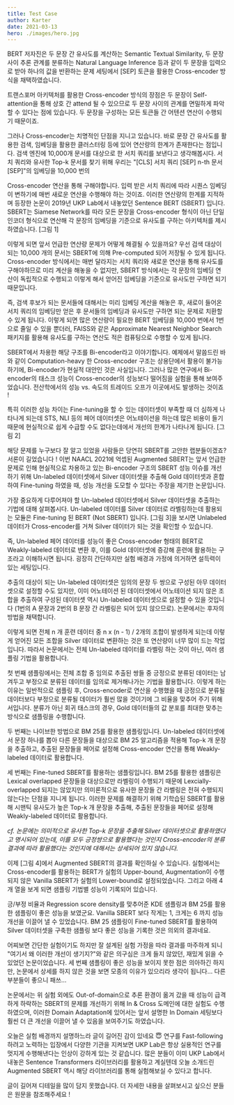 ```yaml
---
title: Test Case
author: Karter
date: 2021-03-13
hero: ./images/hero.jpg
---
```


BERT 저자진은 두 문장 간 유사도를 계산하는 Semantic Textual Similarity, 두 문장 사이 추론 관계를 분류하는 Natural Language Inference 등과 같이 두 문장을 입력으로 받아 하나의 값을 반환하는 문제 세팅에서 [SEP] 토큰을 활용한 Cross-encoder 방식을 채택하였습니다.

트랜스포머 아키텍처를 활용한 Cross-encoder 방식의 장점은 두 문장이 Self-attention을 통해 상호 간 attend 될 수 있으므로 두 문장 사이의 관계를 면밀하게 파악할 수 있다는 점에 있습니다. 두 문장을 구성하는 모든 토큰들 간 어텐션 연산이 수행되기 때문이죠.

그러나 Cross-encoder는 치명적인 단점을 지니고 있습니다. 바로 문장 간 유사도를 활용한 검색, 임베딩을 활용한 클러스터링 등에 있어 연산량의 한계가 존재한다는 점입니다. 검색 엔진에 10,000개 문서를 대상으로 한 서치 쿼리를 보낸다고 생각해봅시다. 서치 쿼리와 유사한 Top-k 문서를 찾기 위해 우리는 "[CLS] 서치 쿼리 [SEP] n-th 문서 [SEP]"의 임베딩을 10,000 번의 

Cross-encoder 연산을 통해 구해야합니다. 입력 받은 서치 쿼리에 따라 시퀀스 임베딩이 변하기에 매번 새로운 연산을 수행해야 하는 것이죠. 
이러한 연산량의 한계를 지적하며 등장한 논문이 2019년 UKP Lab에서 내놓았던 Sentence BERT (SBERT) 입니다. SBERT는 Siamese Network를 따라 모든 문장을 Cross-encoder 형식이 아닌 단일 인코더 형식으로 연산해 각 문장의 임베딩을 기준으로 유사도를 구하는 아키텍처를 제시하였습니다. [그림 1]

이렇게 되면 앞서 언급한 연산량 문제가 어떻게 해결될 수 있을까요? 우선 검색 대상이 되는 10,000 개의 문서는 SBERT에 의해 Pre-computed 되어 저장될 수 있게 됩니다. Cross-encoder 방식에서는 매번 달라지는 서치 쿼리와 새로운 연산을 통해 유사도를 구해야하므로 미리 계산을 해놓을 수 없지만, SBERT 방식에서는 각 문장의 임베딩 연산이 독립적으로 수행되고 이렇게 해서 얻어진 임베딩을 기준으로 유사도만 구하면 되기 때문입니다.

즉, 검색 후보가 되는 문서들에 대해서는 미리 임베딩 계산을 해놓은 후, 새로이 들어온 서치 쿼리의 임베딩만 얻은 후 문서들의 임베딩과 유사도만 구하면 되는 문제로 치환할 수 있게 됩니다. 이렇게 되면 많은 연산량이 필요한 BERT 임베딩을 10,000 번에서 1번으로 줄일 수 있을 뿐더러, FAISS와 같은 Approximate Nearest Neighbor Search 패키지를 활용해 유사도를 구하는 연산도 적은 컴퓨팅으로 수행할 수 있게 됩니다.

SBERT에서 차용한 해당 구조를 Bi-encoder라고 이야기합니다. 예제에서 말씀드린 바와 같이 Computation-heavy 한 Cross-encoder 구조는 상용단에서 활용이 불가능하기에, Bi-encoder가 현실적 대안인 것은 사실입니다. 그러나 많은 연구에서 Bi-encoder의 태스크 성능이 Cross-encoder의 성능보다 떨어짐을 실험을 통해 보여주었습니다. 전산학에서의 성능 vs. 속도의 트레이드 오프가 이곳에서도 발생하는 것이죠 !

특히 이러한 성능 차이는 Fine-tuning을 할 수 있는 데이터셋이 부족할 때 더 심하게 나타나게 되는데 STS, NLI 등의 페어 데이터셋은 어노테이션을 하는데 많은 비용이 들기 때문에 현실적으로 쉽게 수급할 수도 없다는데에서 개선의 한계가 나타나게 됩니다. [그림 2]

해당 문제를 누구보다 잘 알고 있었을 사람들은 당연히 SBERT를 고안한 랩분들이겠죠? 서론이 길었습니다 ! 이번 NAACL 2021에 억셉된 Augmented SBERT는 앞서 언급한 문제로 인해 현실적으로 차용하고 있는 Bi-encoder 구조의 SBERT 성능 이슈를 개선하기 위해 Un-labeled 데이터셋에서 Silver 데이터셋을 추출해 Gold 데이터셋과 혼합하여 Fine-tuning 하였을 때, 성능 개선을 도모할 수 있다는 주장을 제기한 논문입니다.

가장 중요하게 다루어져야 할 Un-labeled 데이터셋에서 Silver 데이터셋을 추출하는 기법에 대해 살펴봅시다. Un-labeled 데이터를 Silver 데이터로 라벨링하는데 활용되는 모듈은 Fine-tuning 된 BERT (Not SBERT) 입니다. [그림 3]을 보시면 Unlabeled 데이터가 Cross-encoder를 거쳐 Silver 데이터가 되는 것을 확인할 수 있습니다.

즉, Un-labeled 페어 데이터를 성능이 좋은 Cross-encoder 형태의 BERT로 Weakly-labeled 데이터로 변환 후, 이를 Gold 데이터셋에 증강해 훈련에 활용하는 구조라고 이해하시면 됩니다. 굉장히 간단하지만 실험 배경과 가정에 의거하면 설득력이 있는 세팅입니다.

추출의 대상이 되는 Un-labeled 데이터셋은 임의의 문장 두 쌍으로 구성된 아무 데이터셋으로 설정할 수도 있지만, 이미 어노테이션 된 데이터셋에서 어노테이션 되지 않은 조합을 추출하여 구성된 데이터셋 역시 Un-labeled 데이터셋으로 설정할 수 있을 것입니다 (1번의 A 문장과 2번의 B 문장 간 라벨링은 되어 있지 않으므로). 논문에서는 후자의 방법을 채택합니다.

이렇게 되면 전체 n 개 훈련 데이터 중 n x (n - 1) / 2개의 조합이 발생하게 되는데 이렇게 얻어진 모든 조합을 Silver 데이터로 변환하는 것은 또 연산량이 너무 많이 드는 작업입니다. 따라서 논문에서는 전체 Un-labeled 데이터를 라벨링 하는 것이 아닌, 여러 샘플링 기법을 활용합니다.

첫 번째 샘플링에서는 전체 조합 중 임의로 추출된 쌍들 중 긍정으로 분류된 데이터는 남겨두고 부정으로 분류된 데이터를 임의로 제거해나가는 기법을 활용합니다. 이렇게 하는 이유는 일반적으로 샘플링 후, Cross-encoder로 연산을 수행했을 때 긍정으로 분류될 데이터보다 부정으로 분류될 데이터가 훨씬 많을 것이기에 그 비율을 맞추어 주기 위해서입니다. 분류가 아닌 회귀 태스크의 경우, Gold 데이터들의 값 분포를 최대한 맞추는 방식으로 샘플링을 수행합니다.

두 번째는 나이브한 방법으로 BM 25를 활용한 샘플링입니다. Un-labeled 데이터셋에서 문장 하나를 뽑아 다른 문장들을 대상으로 BM 25 알고리즘을 적용해 Top-k 개 문장을 추출하고, 추출된 문장들을 페어로 설정해 Cross-encoder 연산을 통해 Weakly-labeled 데이터로 활용합니다.

세 번째는 Fine-tuned SBERT를 활용하는 샘플링입니다. BM 25를 활용한 샘플링은 Lexical overlapped 문장들을 대상으로만 라벨링이 수행되기 때문에 Lexcially-overlapped 되지는 않았지만 의미론적으로 유사한 문장들 간 라벨링은 전혀 수행되지 않는다는 단점을 지니게 됩니다. 이러한 문제를 해결하기 위해 기학습된 SBERT를 활용해 시맨틱 유사도가 높은 Top-k 개 문장을 추출해, 추출된 문장들을 페어로 설정해 Weakly-labeled 데이터로 활용합니다.

*cf. 논문에는 의미적으로 유사한 Top-k 문장을 추출해 Silver 데이터셋으로 활용하였다고 명시되어 있는데, 이를 모두 긍정쌍으로 활용했다는 것인지 Cross-encoder의 분류 결과에 따라 활용했다는 것인지에 대해서는 상세되어 있지 않습니다.*

이제 [그림 4]에서 Augmented SBERT의 결과를 확인하실 수 있습니다. 실험에서는 Cross-encoder를 활용하는 BERT가 실험의 Upper-bound, Augmentation이 수행되지 않은 Vanilla SBERT가 실험의 Lower-bound로 설정되었습니다. 그리고 아래 4개 열을 보게 되면 샘플링 기법별 성능이 기록되어 있습니다.

긍/부정 비율과 Regression score density를 맞추어준 KDE 샘플링과 BM 25를 활용한 샘플링이 좋은 성능을 보였군요. Vanilla SBERT 보다 작게는 1, 크게는 6 까지 성능 개선을 이끌어 낼 수 있었습니다. BM 25 샘플링이 Fine-tuned SBERT를 활용하여 Silver 데이터셋을 구축한 샘플링 보다 좋은 성능을 기록한 것은 의외의 결과네요.

어찌보면 간단한 실험이기도 하지만 잘 설계된 실험 가정을 따라 결과를 마주하게 되니 "여기서 왜 이러한 개선이 생기지?"와 같은 의구심은 크게 들지 않았던, 재밌게 읽을 수 있었던 논문이었습니다. 세 번째 샘플링이 좋은 성능을 보이지 못한 점은 의아하긴 하지만, 논문에서 상세를 하지 않은 것을 보면 모종의 이유가 있으리라 생각이 됩니다... 다른 부분들이 좋으니 패쓰...

논문에서는 위 실험 외에도 Out-of-domain으로 추론 환경이 옮겨 갔을 때 성능이 급격하게 하락하는 SBERT의 문제를 개선하기 위해 In & Cross 도메인에 대한 실험도 수행하였으며, 이러한 Domain Adaptation에 있어서는 앞서 설명한 In Domain 세팅보다 훨씬 더 큰 개선을 이끌어 낼 수 있음을 보여주기도 하였습니다.

오늘은 실험 배경까지 설명하느라 글이 길어진 감이 있네요 😇 연구를 Fast-following 하려고 노력하는 입장에서 다양한 기관을 지켜보면 UKP Lab은 항상 실용적인 연구를 멋지게 수행해낸다는 인상이 강하게 있는 것 같습니다. 많은 분들이 이미 UKP Lab에서 내놓은 Sentence Transformers 라이브러리를 활용하고 계실텐데 오늘 소개드린 Augmented SBERT 역시 해당 라이브러리를 통해 실험해보실 수 있다고 합니다.

글이 길어져 디테일을 많이 담지 못했습니다. 더 자세한 내용을 살펴보시고 싶으신 분들은 원문을 참조해주세요 !

